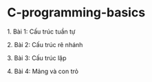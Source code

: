# C-programming-basics
<p>1. Bài 1: Cấu trúc tuần tự</p>
<p>2. Bài 2: Cấu trúc rẽ nhánh</p>
<p>3. Bài 3: Cấu trúc lặp</p>
<p>4. Bài 4: Mảng và con trỏ</p>
